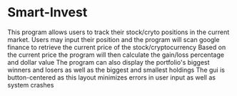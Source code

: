 # Smart-Invest
This program allows users to track their stock/cryto positions in the current market. Users may input their position and the program will scan google finance to retrieve the current price of the stock/cryptocurrency Based on the current price the program will then calculate the gain/loss percentage and dollar value The program can also display the portfolio's biggest winners and losers as well as the biggest and smallest holdings The gui is button-centered as this layout minimizes errors in user input as well as system crashes
